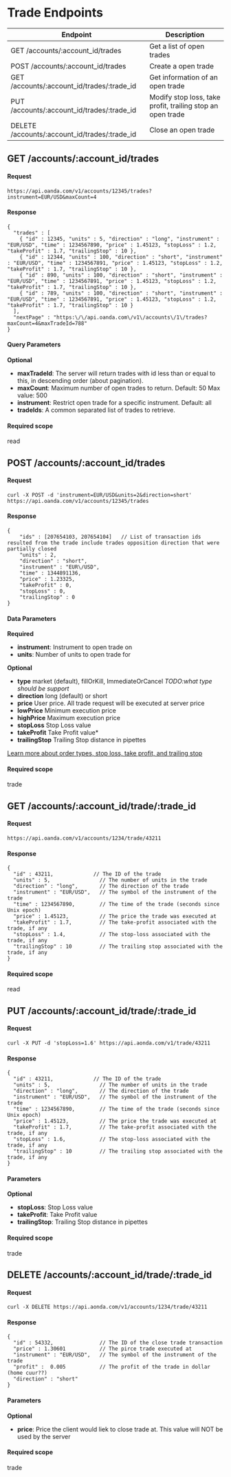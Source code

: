 # Trade Endpoints

| Endpoint | Description |
| ---- | ---- |
| GET /accounts/:account_id/trades | Get a list of open trades |
| POST /accounts/:account_id/trades | Create a open trade |
| GET /accounts/:account_id/trades/:trade_id | Get information of an open trade |
| PUT /accounts/:account_id/trades/:trade_id | Modify stop loss, take profit, trailing stop an open trade |
| DELETE /accounts/:account_id/trades/:trade_id | Close an open trade |


## GET /accounts/:account_id/trades

#### Request
    https://api.oanda.com/v1/accounts/12345/trades?instrument=EUR/USD&maxCount=4

#### Response
    {
      "trades" : [
        { "id" : 12345, "units" : 5, "direction" : "long", "instrument" : "EUR/USD", "time" : 1234567890, "price" : 1.45123, "stopLoss" : 1.2, "takeProfit" : 1.7, "trailingStop" : 10 },
        { "id" : 12344, "units" : 100, "direction" : "short", "instrument" : "EUR/USD", "time" : 1234567891, "price" : 1.45123, "stopLoss" : 1.2, "takeProfit" : 1.7, "trailingStop" : 10 },
        { "id" : 890, "units" : 100, "direction" : "short", "instrument" : "EUR/USD", "time" : 1234567891, "price" : 1.45123, "stopLoss" : 1.2, "takeProfit" : 1.7, "trailingStop" : 10 },
        { "id" : 789, "units" : 100, "direction" : "short", "instrument" : "EUR/USD", "time" : 1234567891, "price" : 1.45123, "stopLoss" : 1.2, "takeProfit" : 1.7, "trailingStop" : 10 }    
      ],
      "nextPage" : "https:\/\/api.oanda.com\/v1\/accounts\/1\/trades?maxCount=4&maxTradeId=788"
    }

#### Query Parameters

**Optional**

* **maxTradeId**:  The server will return trades with id less than or equal to this, in descending order (about pagination).
* **maxCount**: Maximum number of open trades to return. Default: 50 Max value: 500
* **instrument**: Restrict open trade for a specific instrument. Default: all
* **tradeIds**: A common separated list of trades to retrieve.

#### Required scope
read

## POST /accounts/:account_id/trades
#### Request
    curl -X POST -d 'instrument=EUR/USD&units=2&direction=short' https://api.oanda.com/v1/accounts/12345/trades

#### Response
    {
        "ids" : [207654103, 207654104]   // List of transaction ids resulted from the trade include trades opposition direction that were partially closed
        "units" : 2,
        "direction" : "short",
        "instrument" : "EUR\/USD",
        "time" : 1344891136,
        "price" : 1.23325,
        "takeProfit" : 0,
        "stopLoss" : 0,
        "trailingStop" : 0
    }

#### Data Parameters
**Required**

* **instrument**: Instrument to open trade on
* **units**: Number of units to open trade for

**Optional**

* **type** market (default), fillOrKill, ImmediateOrCancel *TODO:what type should be support* 
* **direction** long (default) or short
* **price** User price. All trade request will be executed at server price
* **lowPrice** Minimum execution price
* **highPrice** Maximum execution price
* **stopLoss** Stop Loss value
* **takeProfit** Take Profit value* 
* **trailingStop** Trailing Stop distance in pipettes

[Learn more about order types, stop loss, take profit, and trailing stop](http://fxtrade.oanda.com/learn/intro-to-currency-trading/first-trade/orders)

#### Required scope
trade

## GET /accounts/:account_id/trade/:trade_id

#### Request
    https://api.oanda.com/v1/accounts/1234/trade/43211

#### Response
    {
      "id" : 43211,             // The ID of the trade
      "units" : 5,                // The number of units in the trade
      "direction" : "long",       // The direction of the trade
      "instrument" : "EUR/USD",   // The symbol of the instrument of the trade
      "time" : 1234567890,        // The time of the trade (seconds since Unix epoch)
      "price" : 1.45123,          // The price the trade was executed at
      "takeProfit" : 1.7,         // The take-profit associated with the trade, if any
      "stopLoss" : 1.4,           // The stop-loss associated with the trade, if any
      "trailingStop" : 10         // The trailing stop associated with the trade, if any
    }

#### Required scope
read




## PUT /accounts/:account_id/trade/:trade_id

#### Request
    curl -X PUT -d 'stopLoss=1.6' https://api.aonda.com/v1/trade/43211

#### Response
    {
      "id" : 43211,             // The ID of the trade
      "units" : 5,                // The number of units in the trade
      "direction" : "long",       // The direction of the trade
      "instrument" : "EUR/USD",   // The symbol of the instrument of the trade
      "time" : 1234567890,        // The time of the trade (seconds since Unix epoch)
      "price" : 1.45123,          // The price the trade was executed at
      "takeProfit" : 1.7,         // The take-profit associated with the trade, if any
      "stopLoss" : 1.6,           // The stop-loss associated with the trade, if any
      "trailingStop" : 10         // The trailing stop associated with the trade, if any
    }

#### Parameters
**Optional**

* __stopLoss__: Stop Loss value
* __takeProfit__: Take Profit value
* __trailingStop__: Trailing Stop distance in pipettes

#### Required scope
trade



## DELETE /accounts/:account_id/trade/:trade_id

#### Request
    curl -X DELETE https://api.aonda.com/v1/accounts/1234/trade/43211

#### Response
    {
      "id" : 54332,               // The ID of the close trade transaction
      "price" : 1.30601           // The pirce trade executed at
      "instrument" : "EUR/USD",   // The symbol of the instrument of the trade
      "profit" :  0.005           // The profit of the trade in dollar (home cuur??)
      "direction" : "short"
    }

#### Parameters
**Optional**

* __price__: Price the client would liek to close trade at.  This value will NOT be used by the server

#### Required scope
trade
